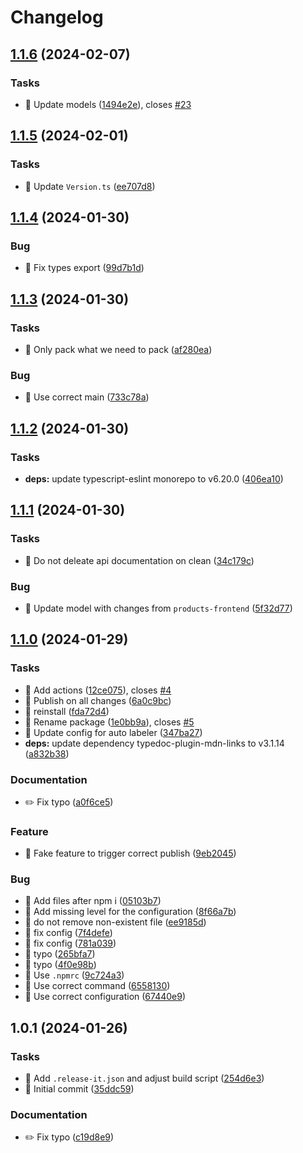 # Changelog

## [1.1.6](https://github.com/entur/products-models/compare/1.1.5...1.1.6) (2024-02-07)


### Tasks

* 🤖 Update models ([1494e2e](https://github.com/entur/products-models/commit/1494e2e88582337aadcf82736b5aac15dfa8c352)), closes [#23](https://github.com/entur/products-models/issues/23)

## [1.1.5](https://github.com/entur/products-models/compare/1.1.4...1.1.5) (2024-02-01)


### Tasks

* 🤖 Update `Version.ts` ([ee707d8](https://github.com/entur/products-models/commit/ee707d86cfab867d1df74d83e86e2d4d6929ee80))

## [1.1.4](https://github.com/entur/products-models/compare/1.1.3...1.1.4) (2024-01-30)


### Bug

* 🐛 Fix types export ([99d7b1d](https://github.com/entur/products-models/commit/99d7b1d9a0d6d4cc284f3877010c94636317ab52))

## [1.1.3](https://github.com/entur/products-models/compare/1.1.2...1.1.3) (2024-01-30)


### Tasks

* 🤖 Only pack what we need to pack ([af280ea](https://github.com/entur/products-models/commit/af280eaff4aa1f19b86bdf535f28077e9c309ce4))


### Bug

* 🐛 Use correct main ([733c78a](https://github.com/entur/products-models/commit/733c78ade59a55e5becd2ca72278eb1308326ca9))

## [1.1.2](https://github.com/entur/products-models/compare/1.1.1...1.1.2) (2024-01-30)


### Tasks

* **deps:** update typescript-eslint monorepo to v6.20.0 ([406ea10](https://github.com/entur/products-models/commit/406ea10dbf35e75ae4fa314a2da2ab0fc4a7f313))

## [1.1.1](https://github.com/entur/products-models/compare/1.1.0...1.1.1) (2024-01-30)


### Tasks

* 🤖 Do not deleate api documentation on clean ([34c179c](https://github.com/entur/products-models/commit/34c179c24c220e364fc0d8ff5b9921b6d5882b4d))


### Bug

* 🐛 Update model with changes from `products-frontend` ([5f32d77](https://github.com/entur/products-models/commit/5f32d77b9dceb5e531c2e36365e2aec747d74314))

## [1.1.0](https://github.com/entur/products-models/compare/1.0.1...1.1.0) (2024-01-29)


### Tasks

* 🤖 Add actions ([12ce075](https://github.com/entur/products-models/commit/12ce0756a06b829423e12f4ae2310ec96b06eecd)), closes [#4](https://github.com/entur/products-models/issues/4)
* 🤖 Publish on all changes ([6a0c9bc](https://github.com/entur/products-models/commit/6a0c9bca4b4f737eba85543fa3f79e49a87a8bf5))
* 🤖 reinstall ([fda72d4](https://github.com/entur/products-models/commit/fda72d4bc97ca7dcfff7f069fcb1d0890598f54f))
* 🤖 Rename package ([1e0bb9a](https://github.com/entur/products-models/commit/1e0bb9aa6ff27444a5563e4889c687e3e1a5a790)), closes [#5](https://github.com/entur/products-models/issues/5)
* 🤖 Update config for auto labeler ([347ba27](https://github.com/entur/products-models/commit/347ba27a103a5109212d11ee4928e0a431111ef6))
* **deps:** update dependency typedoc-plugin-mdn-links to v3.1.14 ([a832b38](https://github.com/entur/products-models/commit/a832b38d1c2d5b5a5eee5e94bcbdc85a283d2a90))


### Documentation

* ✏️ Fix typo ([a0f6ce5](https://github.com/entur/products-models/commit/a0f6ce50d6330758355b47a546709ff371b9dba4))


### Feature

* 🎸 Fake feature to trigger correct publish ([9eb2045](https://github.com/entur/products-models/commit/9eb20456578a255fe319f75d105cf5320a925750))


### Bug

* 🐛 Add files after npm i ([05103b7](https://github.com/entur/products-models/commit/05103b7f6a515fc53e759c2c0e9412375d43d5bb))
* 🐛 Add missing level for the configuration ([8f66a7b](https://github.com/entur/products-models/commit/8f66a7bb1e92108c3401210a6efd5207365a864a))
* 🐛 do not remove non-existent file ([ee9185d](https://github.com/entur/products-models/commit/ee9185d500726e926d0dc54daa7226cb228c117d))
* 🐛 fix config ([7f4defe](https://github.com/entur/products-models/commit/7f4defef478b4735ba63f93fa36a9b5ae0edcbcf))
* 🐛 fix config ([781a039](https://github.com/entur/products-models/commit/781a039e4044314f55fc20ce7df59b775113bc9e))
* 🐛 typo ([265bfa7](https://github.com/entur/products-models/commit/265bfa72f930c766e74109d6e67474bb68fb2e8d))
* 🐛 typo ([4f0e98b](https://github.com/entur/products-models/commit/4f0e98b21358f10e5745667c34f55762f79021e9))
* 🐛 Use `.npmrc` ([9c724a3](https://github.com/entur/products-models/commit/9c724a3509c0d0e7da1960b5baff05f42770ec14))
* 🐛 Use correct command ([6558130](https://github.com/entur/products-models/commit/6558130addd5e93c81cdf5fcdd613467b396098d))
* 🐛 Use correct configuration ([67440e9](https://github.com/entur/products-models/commit/67440e961696ef04a5a225af5fa5979aa0ae6cab))

## 1.0.1 (2024-01-26)


### Tasks

* 🤖 Add `.release-it.json` and adjust build script ([254d6e3](https://github.com/entur/products-models/commit/254d6e327c9a6164b4d5cfdc2fc7bf7c300dbf70))
* 🤖 Initial commit ([35ddc59](https://github.com/entur/products-models/commit/35ddc59ee2b6f60c552410cd0a96ae64aa9ba418))


### Documentation

* ✏️ Fix typo ([c19d8e9](https://github.com/entur/products-models/commit/c19d8e9ed868f4854c42b9ceb4a03795f37db2a9))
